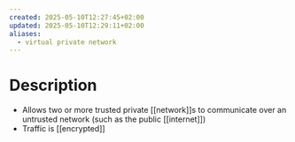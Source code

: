 ```yaml
---
created: 2025-05-10T12:27:45+02:00
updated: 2025-05-10T12:29:11+02:00
aliases:
  - virtual private network
---
```

# Description
- Allows two or more trusted private [[network]]s to communicate over an untrusted network (such as the public [[internet]])
- Traffic is [[encrypted]]